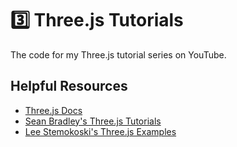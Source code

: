 # 3️⃣ Three.js Tutorials

The code for my Three.js tutorial series on YouTube.

## Helpful Resources

- [Three.js Docs](https://threejs.org/docs/)
- [Sean Bradley's Three.js Tutorials](https://sbcode.net/threejs/)
- [Lee Stemokoski's Three.js Examples](https://stemkoski.github.io/Three.js/index.html)
